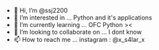 - 👋 Hi, I’m @ssj2200
- 👀 I’m interested in ... Python and it's applications
- 🌱 I’m currently learning ... OFC Python ><
- 💞️ I’m looking to collaborate on ... I dont know 
- 📫 How to reach me ... instagram : @x_s4lar_x

<!---
ssj2200/ssj2200 is a ✨ special ✨ repository because its `README.md` (this file) appears on your GitHub profile.
You can click the Preview link to take a look at your changes.
--->

